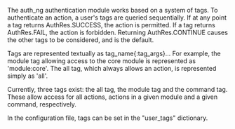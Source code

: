 The auth\_ng authentication module works based on a system of tags. To
authenticate an action, a user's tags are queried sequentially.
If at any point a tag returns AuthRes.SUCCESS, the action is permitted.
If a tag returns AuthRes.FAIL, the action is forbidden. Returning
AuthRes.CONTINUE causes the other tags to be considered, and is the
default.

Tags are represented textually as tag_name{:tag_args}...
For example, the module tag allowing access to the core module is
represented as 'module:core'. The all tag, which always allows an
action, is represented simply as 'all'.

Currently, three tags exist: the all tag, the module tag and the command
tag. These allow access for all actions, actions in a given module and
a given command, respectively.

In the configuration file, tags can be set in the "user_tags"
dictionary.

